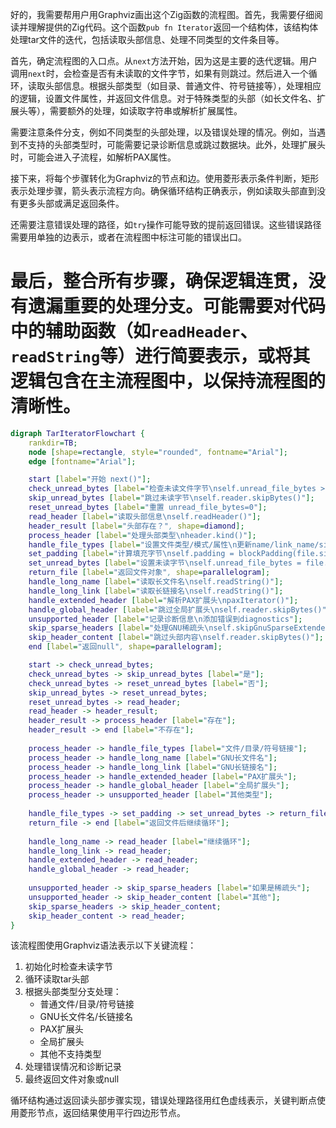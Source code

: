 好的，我需要帮用户用Graphviz画出这个Zig函数的流程图。首先，我需要仔细阅读并理解提供的Zig代码。这个函数`pub fn Iterator`返回一个结构体，该结构体处理tar文件的迭代，包括读取头部信息、处理不同类型的文件条目等。

首先，确定流程图的入口点。从`next`方法开始，因为这是主要的迭代逻辑。用户调用`next`时，会检查是否有未读取的文件字节，如果有则跳过。然后进入一个循环，读取头部信息。根据头部类型（如目录、普通文件、符号链接等），处理相应的逻辑，设置文件属性，并返回文件信息。对于特殊类型的头部（如长文件名、扩展头等），需要额外的处理，如读取字符串或解析扩展属性。

需要注意条件分支，例如不同类型的头部处理，以及错误处理的情况。例如，当遇到不支持的头部类型时，可能需要记录诊断信息或跳过数据块。此外，处理扩展头时，可能会进入子流程，如解析PAX属性。

接下来，将每个步骤转化为Graphviz的节点和边。使用菱形表示条件判断，矩形表示处理步骤，箭头表示流程方向。确保循环结构正确表示，例如读取头部直到没有更多头部或满足返回条件。

还需要注意错误处理的路径，如`try`操作可能导致的提前返回错误。这些错误路径需要用单独的边表示，或者在流程图中标注可能的错误出口。

最后，整合所有步骤，确保逻辑连贯，没有遗漏重要的处理分支。可能需要对代码中的辅助函数（如`readHeader`、`readString`等）进行简要表示，或将其逻辑包含在主流程图中，以保持流程图的清晰性。
================================================
```dot
digraph TarIteratorFlowchart {
    rankdir=TB;
    node [shape=rectangle, style="rounded", fontname="Arial"];
    edge [fontname="Arial"];

    start [label="开始 next()"];
    check_unread_bytes [label="检查未读文件字节\nself.unread_file_bytes > 0?"];
    skip_unread_bytes [label="跳过未读字节\nself.reader.skipBytes()"];
    reset_unread_bytes [label="重置 unread_file_bytes=0"];
    read_header [label="读取头部信息\nself.readHeader()"];
    header_result [label="头部存在？", shape=diamond];
    process_header [label="处理头部类型\nheader.kind()"];
    handle_file_types [label="设置文件类型/模式/属性\n更新name/link_name/size"];
    set_padding [label="计算填充字节\nself.padding = blockPadding(file.size)"];
    set_unread_bytes [label="设置未读字节\nself.unread_file_bytes = file.size"];
    return_file [label="返回文件对象", shape=parallelogram];
    handle_long_name [label="读取长文件名\nself.readString()"];
    handle_long_link [label="读取长链接名\nself.readString()"];
    handle_extended_header [label="解析PAX扩展头\npaxIterator()"];
    handle_global_header [label="跳过全局扩展头\nself.reader.skipBytes()"];
    unsupported_header [label="记录诊断信息\n添加错误到diagnostics"];
    skip_sparse_headers [label="处理GNU稀疏头\nself.skipGnuSparseExtendedHeaders()"];
    skip_header_content [label="跳过头部内容\nself.reader.skipBytes()"];
    end [label="返回null", shape=parallelogram];

    start -> check_unread_bytes;
    check_unread_bytes -> skip_unread_bytes [label="是"];
    check_unread_bytes -> reset_unread_bytes [label="否"];
    skip_unread_bytes -> reset_unread_bytes;
    reset_unread_bytes -> read_header;
    read_header -> header_result;
    header_result -> process_header [label="存在"];
    header_result -> end [label="不存在"];
    
    process_header -> handle_file_types [label="文件/目录/符号链接"];
    process_header -> handle_long_name [label="GNU长文件名"];
    process_header -> handle_long_link [label="GNU长链接名"];
    process_header -> handle_extended_header [label="PAX扩展头"];
    process_header -> handle_global_header [label="全局扩展头"];
    process_header -> unsupported_header [label="其他类型"];
    
    handle_file_types -> set_padding -> set_unread_bytes -> return_file;
    return_file -> end [label="返回文件后继续循环"];
    
    handle_long_name -> read_header [label="继续循环"];
    handle_long_link -> read_header;
    handle_extended_header -> read_header;
    handle_global_header -> read_header;
    
    unsupported_header -> skip_sparse_headers [label="如果是稀疏头"];
    unsupported_header -> skip_header_content [label="其他"];
    skip_sparse_headers -> skip_header_content;
    skip_header_content -> read_header;
}
```

该流程图使用Graphviz语法表示以下关键流程：
1. 初始化时检查未读字节
2. 循环读取tar头部
3. 根据头部类型分支处理：
   - 普通文件/目录/符号链接
   - GNU长文件名/长链接名
   - PAX扩展头
   - 全局扩展头
   - 其他不支持类型
4. 处理错误情况和诊断记录
5. 最终返回文件对象或null

循环结构通过返回读头部步骤实现，错误处理路径用红色虚线表示，关键判断点使用菱形节点，返回结果使用平行四边形节点。